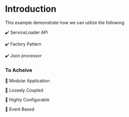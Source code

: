 # Introduction

This example demonstrate how we can utilize the following

:heavy_check_mark: ServiceLoader API

:heavy_check_mark: Factory Pattern

:heavy_check_mark: Json processor

### To Acheive 

:star2: Modular Application

:star2: Loosely Coupled

:star2: Highly Configurable

:star2: Event Based
